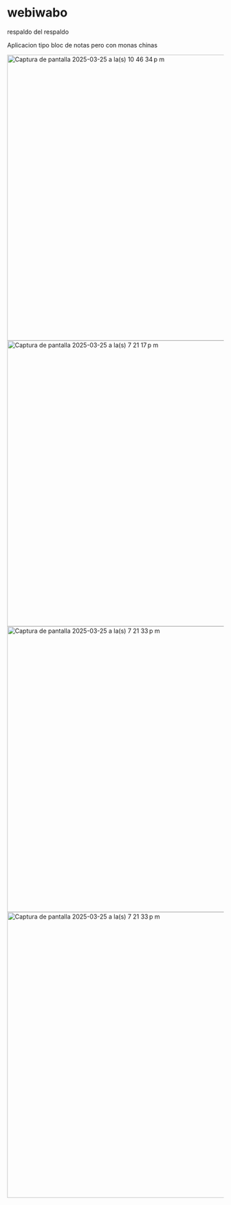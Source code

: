 # webiwabo
respaldo del respaldo

Aplicacion tipo bloc de notas pero con monas chinas

<img width="664" alt="Captura de pantalla 2025-03-25 a la(s) 10 46 34 p m" src="https://github.com/user-attachments/assets/dd12791f-43d8-49a5-9fbf-27ef43c75ae4" />

<img width="664" alt="Captura de pantalla 2025-03-25 a la(s) 7 21 17 p m" src="https://github.com/user-attachments/assets/faaf1a38-8339-4b94-89dd-578406501ea7" />

<img width="664" alt="Captura de pantalla 2025-03-25 a la(s) 7 21 33 p m" src="https://github.com/user-attachments/assets/6ad5d397-a93a-40ae-b0a3-2676e59446ab" />

<img width="664" alt="Captura de pantalla 2025-03-25 a la(s) 7 21 33 p m" src="https://github.com/user-attachments/assets/cd577330-ed06-4b7f-ba2d-b2f4ba13fb0a" />
